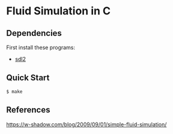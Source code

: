 # Fluid Simulation in C

## Dependencies

First install these programs:

- [sdl2]

## Quick Start

```console
$ make
```

[sdl2]: https://www.libsdl.org/

## References
https://w-shadow.com/blog/2009/09/01/simple-fluid-simulation/